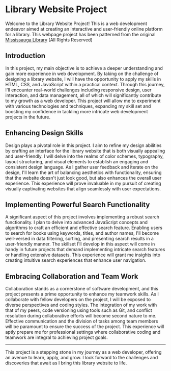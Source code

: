 # Library Website Project

Welcome to the Library Website Project! This is a web development endeavor aimed at creating an interactive and user-friendly online platform for a library. This webpage project has been patterned from the original [Mississauga Library](https://www.mississauga.ca/library/) (All Rights Reserved)

## Introduction

In this project, my main objective is to achieve a deeper understanding and gain more experience in web development. By taking on the challenge of designing a library website, I will have the opportunity to apply my skills in HTML, CSS, and JavaScript within a practical context. Through this journey, I'll encounter real-world challenges including responsive design, user interaction, and data management, all of which will significantly contribute to my growth as a web developer. This project will allow me to experiment with various technologies and techniques, expanding my skill set and boosting my confidence in tackling more intricate web development projects in the future.

## Enhancing Design Skills

Design plays a pivotal role in this project. I aim to refine my design abilities by crafting an interface for the library website that is both visually appealing and user-friendly. I will delve into the realms of color schemes, typography, layout structuring, and visual elements to establish an engaging and consistent design language. As I gather user feedback and iterate on the design, I'll learn the art of balancing aesthetics with functionality, ensuring that the website doesn't just look good, but also enhances the overall user experience. This experience will prove invaluable in my pursuit of creating visually captivating websites that align seamlessly with user expectations.

## Implementing Powerful Search Functionality

A significant aspect of this project involves implementing a robust search functionality. I plan to delve into advanced JavaScript concepts and algorithms to craft an efficient and effective search feature. Enabling users to search for books using keywords, titles, and author names, I'll become well-versed in data filtering, sorting, and presenting search results in a user-friendly manner. The skillset I'll develop in this aspect will come in handy in future projects that demand implementing intricate search features or handling extensive datasets. This experience will grant me insights into creating intuitive search experiences that enhance user navigation.

## Embracing Collaboration and Team Work

Collaboration stands as a cornerstone of software development, and this project presents a prime opportunity to enhance my teamwork skills. As I collaborate with fellow developers on the project, I will be exposed to diverse perspectives and coding styles. The integration of my work with that of my peers, code versioning using tools such as Git, and conflict resolution during collaborative efforts will become second nature to me. Effective communication and the division of tasks among team members will be paramount to ensure the success of the project. This experience will aptly prepare me for professional settings where collaborative coding and teamwork are integral to achieving project goals.

---

This project is a stepping stone in my journey as a web developer, offering an avenue to learn, apply, and grow. I look forward to the challenges and discoveries that await as I bring this library website to life.
